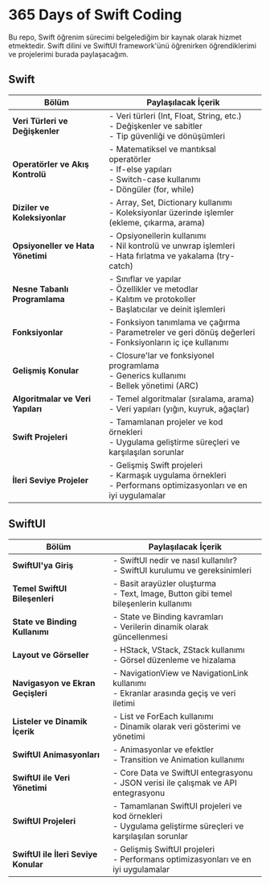 # 365 Days of Swift Coding

Bu repo, Swift öğrenim sürecimi belgelediğim bir kaynak olarak hizmet etmektedir. Swift dilini ve SwiftUI framework'ünü öğrenirken öğrendiklerimi ve projelerimi burada paylaşacağım.

## Swift

| **Bölüm**                       | **Paylaşılacak İçerik**                                                                                         |
|---------------------------------|------------------------------------------------------------------------------------------------------------------|
| **Veri Türleri ve Değişkenler** | - Veri türleri (Int, Float, String, etc.)<br>- Değişkenler ve sabitler<br>- Tip güvenliği ve dönüşümleri         |
| **Operatörler ve Akış Kontrolü**| - Matematiksel ve mantıksal operatörler<br>- If-else yapıları<br>- Switch-case kullanımı<br>- Döngüler (for, while)|
| **Diziler ve Koleksiyonlar**    | - Array, Set, Dictionary kullanımı<br>- Koleksiyonlar üzerinde işlemler (ekleme, çıkarma, arama)                |
| **Opsiyoneller ve Hata Yönetimi**| - Opsiyonellerin kullanımı<br>- Nil kontrolü ve unwrap işlemleri<br>- Hata fırlatma ve yakalama (try-catch)     |
| **Nesne Tabanlı Programlama**   | - Sınıflar ve yapılar<br>- Özellikler ve metodlar<br>- Kalıtım ve protokoller<br>- Başlatıcılar ve deinit işlemleri|
| **Fonksiyonlar**                | - Fonksiyon tanımlama ve çağırma<br>- Parametreler ve geri dönüş değerleri<br>- Fonksiyonların iç içe kullanımı  |
| **Gelişmiş Konular**            | - Closure'lar ve fonksiyonel programlama<br>- Generics kullanımı<br>- Bellek yönetimi (ARC)                    |
| **Algoritmalar ve Veri Yapıları**| - Temel algoritmalar (sıralama, arama)<br>- Veri yapıları (yığın, kuyruk, ağaçlar)                              |
| **Swift Projeleri**             | - Tamamlanan projeler ve kod örnekleri<br>- Uygulama geliştirme süreçleri ve karşılaşılan sorunlar              |
| **İleri Seviye Projeler**       | - Gelişmiş Swift projeleri<br>- Karmaşık uygulama örnekleri<br>- Performans optimizasyonları ve en iyi uygulamalar|

## SwiftUI

| **Bölüm**                      | **Paylaşılacak İçerik**                                                                                         |
|--------------------------------|------------------------------------------------------------------------------------------------------------------|
| **SwiftUI'ya Giriş**            | - SwiftUI nedir ve nasıl kullanılır?<br>- SwiftUI kurulumu ve gereksinimleri                                     |
| **Temel SwiftUI Bileşenleri**   | - Basit arayüzler oluşturma<br>- Text, Image, Button gibi temel bileşenlerin kullanımı                          |
| **State ve Binding Kullanımı**  | - State ve Binding kavramları<br>- Verilerin dinamik olarak güncellenmesi                                       |
| **Layout ve Görseller**         | - HStack, VStack, ZStack kullanımı<br>- Görsel düzenleme ve hizalama                                            |
| **Navigasyon ve Ekran Geçişleri**| - NavigationView ve NavigationLink kullanımı<br>- Ekranlar arasında geçiş ve veri iletimi                       |
| **Listeler ve Dinamik İçerik**  | - List ve ForEach kullanımı<br>- Dinamik olarak veri gösterimi ve yönetimi                                      |
| **SwiftUI Animasyonları**       | - Animasyonlar ve efektler<br>- Transition ve Animation kullanımı                                               |
| **SwiftUI ile Veri Yönetimi**   | - Core Data ve SwiftUI entegrasyonu<br>- JSON verisi ile çalışmak ve API entegrasyonu                           |
| **SwiftUI Projeleri**           | - Tamamlanan SwiftUI projeleri ve kod örnekleri<br>- Uygulama geliştirme süreçleri ve karşılaşılan sorunlar    |
| **SwiftUI ile İleri Seviye Konular**| - Gelişmiş SwiftUI projeleri<br>- Performans optimizasyonları ve en iyi uygulamalar                             |
